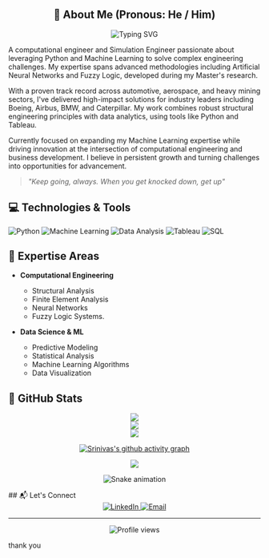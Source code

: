 <div align="center">
 
## 👋 About Me (Pronous: He / Him) 

 <img src="https://readme-typing-svg.herokuapp.com?font=Fira+Code&size=30&pause=1&center=true&vCenter=true&width=600&height=100&lines=Hi+,+I'm+srini;Computational+Engineer;AI+%26+ML+Enthusiast;Problem+Solver" alt="Typing SVG" />
</div>

A computational engineer and Simulation Engineer  passionate about leveraging Python and Machine Learning to solve complex engineering challenges. My expertise spans advanced methodologies including Artificial Neural Networks and Fuzzy Logic, developed during my Master's research.

With a proven track record across automotive, aerospace, and heavy mining sectors, I've delivered high-impact solutions for industry leaders including Boeing, Airbus, BMW, and Caterpillar. My work combines robust structural engineering principles with data analytics, using tools like Python and Tableau.

Currently focused on expanding my Machine Learning expertise while driving innovation at the intersection of computational engineering and business development. I believe in persistent growth and turning challenges into opportunities for advancement.

> *"Keep going, always. When you get knocked down, get up"*

## 💻 Technologies & Tools

![Python](https://img.shields.io/badge/-Python-3776AB?style=for-the-badge&logo=Python&logoColor=white)
![Machine Learning](https://img.shields.io/badge/-Machine%20Learning-FF6F00?style=for-the-badge&logo=tensorflow&logoColor=white)
![Data Analysis](https://img.shields.io/badge/-Data%20Analysis-4FC08D?style=for-the-badge&logo=python&logoColor=white)
![Tableau](https://img.shields.io/badge/-Tableau-E97627?style=for-the-badge&logo=tableau&logoColor=white)
![SQL](https://img.shields.io/badge/-SQL-4479A1?style=for-the-badge&logo=mysql&logoColor=white)

## 📝 Expertise Areas

- **Computational Engineering**
  - Structural Analysis
  - Finite Element Analysis
  - Neural Networks
  - Fuzzy Logic Systems.

- **Data Science & ML**
  - Predictive Modeling
  - Statistical Analysis
  - Machine Learning Algorithms
  - Data Visualization

## 🙌 GitHub Stats

<!-- GitHub Stats -->
<div align="center">
  
![](https://github-readme-stats.vercel.app/api?username=rallabandisrinivas&theme=dark&hide_border=false&include_all_commits=false&count_private=true)<br/>
![](https://github-readme-streak-stats.herokuapp.com/?user=rallabandisrinivas&theme=dark&hide_border=false)<br/>
![](https://github-readme-stats.vercel.app/api/top-langs/?username=rallabandisrinivas&theme=dark&hide_border=false&include_all_commits=false&count_private=true&layout=compact)

<!-- GitHub Activity Graph -->
[![Srinivas's github activity graph](https://github-readme-activity-graph.vercel.app/graph?username=rallabandisrinivas&theme=react-dark)](https://github.com/ashutosh00710/github-readme-activity-graph)

<!-- GitHub Trophies -->
![](https://github-profile-trophy.vercel.app/?username=rallabandisrinivas&theme=radical&no-frame=false&no-bg=true&margin-w=4)

<!-- Snake Animation -->
![Snake animation](https://github.com/rallabandisrinivas/rallabandisrinivas/blob/output/github-contribution-grid-snake.yml)

</div>
## 📬 Let's Connect

<div align="center">
  <a href="https://www.linkedin.com/in/srinivasrallabandi">
    <img src="https://img.shields.io/badge/LinkedIn-0077B5?style=for-the-badge&logo=linkedin&logoColor=white" alt="LinkedIn" />
  </a>
  <a href="mailto:rallabandisrinivas@gmail.com">
    <img src="https://img.shields.io/badge/Email-D14836?style=for-the-badge&logo=gmail&logoColor=white" alt="Email" />
  </a>
</div>

---
<p align="center">
  <img src="https://komarev.com/ghpvc/?username=rallabandisrinivas&label=Profile%20views&color=0e75b6&style=flat" alt="Profile views" />
</p>

thank you
<!-- Last updated: 2024-11-12 -->
